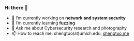 ### Hi there 👋

- 🔭 I’m currently working on **network and system security**
- 🌱 I’m currently learning **fuzzing**
- 💬 Ask me about Cybersecurity research and photography
- 📫 How to reach me: shengtuo(at)umich.edu, [shengtuo.me](https://shengtuo.me/)
